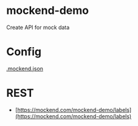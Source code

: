 # mockend-demo
Create API for mock data

# Config
[.mockend.json](https://github.com/mockend/demo/blob/main/.mockend.json "Link")

# REST
- [https://mockend.com/mockend-demo/labels](https://mockend.com/mockend-demo/labels)
